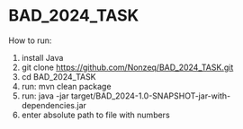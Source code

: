 # BAD_2024_TASK
How to run:
1) install Java
2) git clone https://github.com/Nonzeq/BAD_2024_TASK.git
3) cd BAD_2024_TASK
4) run: mvn clean package 
5) run: java -jar target/BAD_2024-1.0-SNAPSHOT-jar-with-dependencies.jar
6) enter absolute path to file with numbers

